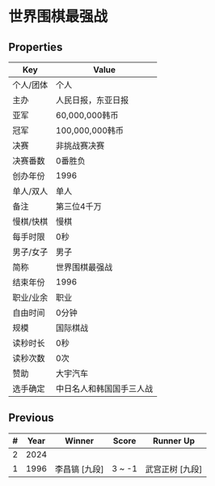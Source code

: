 # 世界围棋最强战

## Properties

| Key | Value |
| --- | ----- |
| 个人/团体 | 个人 |
| 主办 | 人民日报，东亚日报 |
| 亚军 | 60,000,000韩币 |
| 冠军 | 100,000,000韩币 |
| 决赛 | 非挑战赛决赛 |
| 决赛番数 | 0番胜负 |
| 创办年份 | 1996 |
| 单人/双人 | 单人 |
| 备注 | 第三位4千万 |
| 慢棋/快棋 | 慢棋 |
| 每手时限 | 0秒 |
| 男子/女子 | 男子 |
| 简称 | 世界围棋最强战 |
| 结束年份 | 1996 |
| 职业/业余 | 职业 |
| 自由时间 | 0分钟 |
| 规模 | 国际棋战 |
| 读秒时长 | 0秒 |
| 读秒次数 | 0次 |
| 赞助 | 大宇汽车 |
| 选手确定 | 中日名人和韩国国手三人战 |

## Previous

| # | Year | Winner | Score | Runner Up |
| --- | --- | --- | --- | --- |
| 2 | 2024 |  |  |  |
| 1 | 1996 | 李昌镐 [九段] | 3 ~ -1 | 武宫正树 [九段] |

